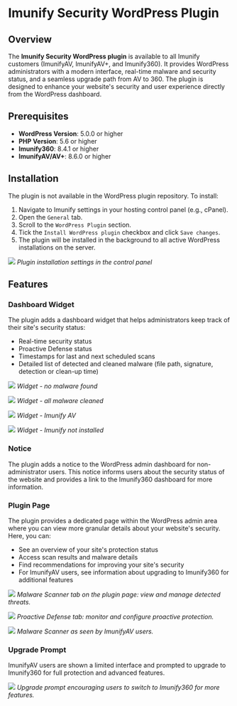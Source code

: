 # Imunify Security WordPress Plugin

## Overview

The **Imunify Security WordPress plugin** is available to all Imunify customers (ImunifyAV, ImunifyAV+, and Imunify360). It provides WordPress administrators with a modern interface, real-time malware and security status, and a seamless upgrade path from AV to 360. The plugin is designed to enhance your website's security and user experience directly from the WordPress dashboard.

## Prerequisites

* **WordPress Version**: 5.0.0 or higher
* **PHP Version**: 5.6 or higher
* **Imunify360**: 8.4.1 or higher
* **ImunifyAV/AV+**: 8.6.0 or higher

## Installation

The plugin is not available in the WordPress plugin repository. To install:

1. Navigate to Imunify settings in your hosting control panel (e.g., cPanel).
2. Open the `General` tab.
3. Scroll to the `WordPress Plugin` section.
4. Tick the `Install WordPress plugin` checkbox and click `Save changes`.
5. The plugin will be installed in the background to all active WordPress installations on the server.

![](/images/wordpress-plugin/panel-settings.png)
*Plugin installation settings in the control panel*

## Features

### Dashboard Widget

The plugin adds a dashboard widget that helps administrators keep track of their site's security status:

- Real-time security status
- Proactive Defense status
- Timestamps for last and next scheduled scans
- Detailed list of detected and cleaned malware (file path, signature, detection or clean-up time)

![](/images/wordpress-plugin/widget-no-malware-v2.png)
*Widget - no malware found*

![](/images/wordpress-plugin/widget-malware-cleaned-v2.png)
*Widget - all malware cleaned*

![](/images/wordpress-plugin/widget-for-imunify-av-v2.png)
*Widget - Imunify AV*

![](/images/wordpress-plugin/widget-not-protected.png)
*Widget - Imunify not installed*

### Notice

The plugin adds a notice to the WordPress admin dashboard for non-administrator users. This notice informs users about the security status of the website and provides a link to the Imunify360 dashboard for more information.

### Plugin Page

The plugin provides a dedicated page within the WordPress admin area where you can view more granular details about your website's security. Here, you can:
- See an overview of your site's protection status
- Access scan results and malware details
- Find recommendations for improving your site's security
- For ImunifyAV users, see information about upgrading to Imunify360 for additional features

![](/images/wordpress-plugin/plugin-page-malware-scanner-tab.png)
*Malware Scanner tab on the plugin page: view and manage detected threats.*

![](/images/wordpress-plugin/plugin-page-proactive-defense-tab.png)
*Proactive Defense tab: monitor and configure proactive protection.*

![](/images/wordpress-plugin/plugin-page-imunify-av-malware-scanner.png)
*Malware Scanner as seen by ImunifyAV users.*

### Upgrade Prompt

ImunifyAV users are shown a limited interface and prompted to upgrade to Imunify360 for full protection and advanced features.

![](/images/wordpress-plugin/upgrade-page.png)
*Upgrade prompt encouraging users to switch to Imunify360 for more features.*
